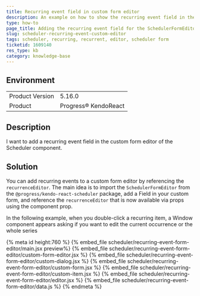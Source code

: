```yaml
---
title: Recurring event field in custom form editor
description: An example on how to show the recurring event field in the Form Editor of the KendoReact Scheduler.
type: how-to
page_title: Adding the recurring event field for the SchedulerFormEditor - KendoReact Scheduler
slug: scheduler-recurring-event-custom-editor
tags: scheduler, recurring, recurrent, editor, scheduler form
ticketid: 1609140
res_type: kb
category: knowledge-base
---
```


## Environment

<table>
	<tbody>
		<tr>
			<td>Product Version</td>
			<td>5.16.0</td>
		</tr>
		<tr>
			<td>Product</td>
			<td>Progress® KendoReact</td>
		</tr>
	</tbody>
</table>

## Description
I want to add a recurring event field in the custom form editor of the Scheduler component.

## Solution
You can add recurring events to a custom form editor by referencing the `recurrenceEditor`. The main idea is to import the `SchedulerFormEditor` from the `@progress/kendo-react-scheduler` package, add a Field in your custom form, and reference the `recurrenceEditor` that is now available via props using the component prop.

In the following example, when you double-click a recurring item, a Window component appears asking if you want to edit the current occurrence or the whole series

{% meta id height:760 %}
{% embed_file scheduler/recurring-event-form-editor/main.jsx preview%}
{% embed_file scheduler/recurring-event-form-editor/custom-form-editor.jsx %}
{% embed_file scheduler/recurring-event-form-editor/custom-dialog.jsx %}
{% embed_file scheduler/recurring-event-form-editor/custom-form.jsx %}
{% embed_file scheduler/recurring-event-form-editor/custom-item.jsx %}
{% embed_file scheduler/recurring-event-form-editor/editor.jsx %}
{% embed_file scheduler/recurring-event-form-editor/data.js %}
{% endmeta %}

